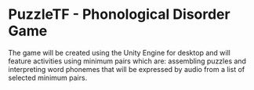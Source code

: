 # PuzzleTF - Phonological Disorder Game

The game will be created using the Unity Engine for desktop and will feature activities using minimum pairs which are: assembling puzzles and interpreting word phonemes that will be expressed by audio from a list of selected minimum pairs.


